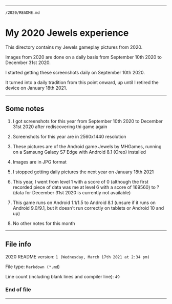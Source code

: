 
***

`/2020/README.md`

# My 2020 Jewels experience

This directory contains my Jewels gameplay pictures from 2020.

Images from 2020 are done on a daily basis from September 10th 2020 to December 31st 2020.

I started getting these screenshots daily on September 10th 2020. 

It turned into a daily tradition from this point onward, up until I retired the device on January 18th 2021.

***

## Some notes

1. I got screenshots for this year from September 10th 2020 to December 31st 2020 after rediscovering thi game again
 
2. Screenshots for this year are in 2560x1440 resolution 

3. These pictures are of the Android game Jewels by MHGames, running on a Samsung Galaxy S7 Edge with Android 8.1 (Oreo) installed

4. Images are in JPG format

5. I stopped getting daily pictures the next year on January 18th 2021

6. This year, I went from level 1 with a score of 0 (although the first recorded piece of data was me at level 6 with a score of 169560) to ? (data for December 31st 2020 is currently not available)

7. This game runs on Android 1.1/1.5 to Android 8.1 (unsure if it runs on Android 9.0/9.1, but it doesn't run correctly on tablets or Android 10 and up)

8. No other notes for this month

***

## File info

2020 README version: `1 (Wednesday, March 17th 2021 at 2:34 pm)`

File type: `Markdown (*.md`)

Line count (including blank lines and compiler line): `49`

### End of file

***

